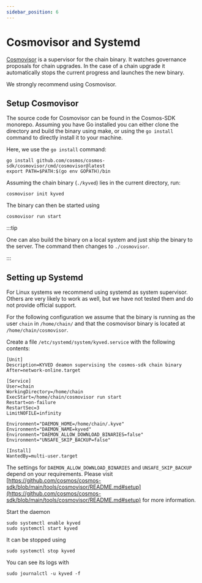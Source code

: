 ```yaml
---
sidebar_position: 6
---
```


# Cosmovisor and Systemd

[Cosmovisor](
https://github.com/cosmos/cosmos-sdk/tree/main/tools/cosmovisor) is a supervisor
for the chain binary. It watches governance proposals for chain upgrades.
In the case of a chain upgrade it automatically stops the current progress 
and launches the new binary.

We strongly recommend using Cosmovisor.

## Setup Cosmovisor
The source code for Cosmovisor can be found in the Cosmos-SDK monorepo.
Assuming you have Go installed you can either clone the directory and build
the binary using make, or using the `go install` command to directly install 
it to your machine.

Here, we use the `go install` command:
```shell
go install github.com/cosmos/cosmos-sdk/cosmovisor/cmd/cosmovisor@latest
export PATH=$PATH:$(go env GOPATH)/bin
```

Assuming the chain binary (`./kyved`) lies in the current directory, run:
```shell
cosmovisor init kyved
```

The binary can then be started using
```shell
cosmovisor run start
```

:::tip

One can also build the binary on a local system and just ship the binary to the server.
The command then changes to `./cosmovisor`.

:::

## Setting up Systemd

For Linux systems we recommend using systemd as system supervisor.
Others are very likely to work as well, but we have not tested them and do not provide
official support.

For the following configuration we assume that the binary is running as the user
`chain` in `/home/chain/` and that the cosmovisor binary is located at `/home/chain/cosmovisor`.

Create a file `/etc/systemd/system/kyved.service` with the following contents:

```
[Unit]
Description=KYVED deamon supervising the cosmos-sdk chain binary
After=network-online.target

[Service]
User=chain
WorkingDirectory=/home/chain
ExecStart=/home/chain/cosmovisor run start
Restart=on-failure
RestartSec=3
LimitNOFILE=infinity

Environment="DAEMON_HOME=/home/chain/.kyve"
Environment="DAEMON_NAME=kyved"
Environment="DAEMON_ALLOW_DOWNLOAD_BINARIES=false"
Environment="UNSAFE_SKIP_BACKUP=false"

[Install]
WantedBy=multi-user.target
```

The settings for `DAEMON_ALLOW_DOWNLOAD_BINARIES` and `UNSAFE_SKIP_BACKUP`
depend on your requirements. Please visit [https://github.com/cosmos/cosmos-sdk/blob/main/tools/cosmovisor/README.md#setup](https://github.com/cosmos/cosmos-sdk/blob/main/tools/cosmovisor/README.md#setup)
for more information.

Start the daemon

```shell
sudo systemctl enable kyved
sudo systemctl start kyved
```

It can be stopped using

```shell
sudo systemctl stop kyved
```

You can see its logs with
```shell
sudo journalctl -u kyved -f
```

